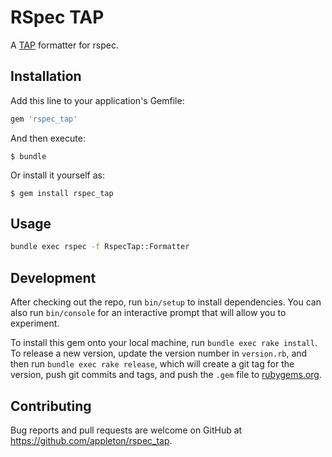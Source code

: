 # RSpec TAP

A [TAP](https://testanything.org/) formatter for rspec.

## Installation

Add this line to your application's Gemfile:

```ruby
gem 'rspec_tap'
```

And then execute:

    $ bundle

Or install it yourself as:

    $ gem install rspec_tap

## Usage

```bash
bundle exec rspec -f RspecTap::Formatter
```

## Development

After checking out the repo, run `bin/setup` to install dependencies. You can also run `bin/console` for an interactive prompt that will allow you to experiment.

To install this gem onto your local machine, run `bundle exec rake install`. To release a new version, update the version number in `version.rb`, and then run `bundle exec rake release`, which will create a git tag for the version, push git commits and tags, and push the `.gem` file to [rubygems.org](https://rubygems.org).

## Contributing

Bug reports and pull requests are welcome on GitHub at https://github.com/appleton/rspec_tap.

